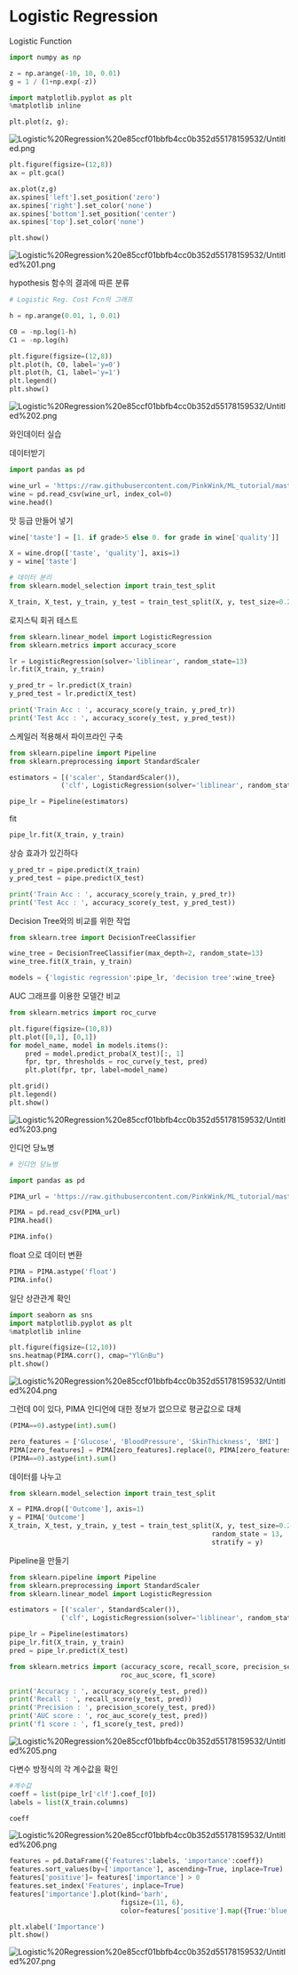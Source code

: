 # Logistic Regression

Logistic Function

```python
import numpy as np

z = np.arange(-10, 10, 0.01)
g = 1 / (1+np.exp(-z))
```

```python
import matplotlib.pyplot as plt
%matplotlib inline

plt.plot(z, g);
```

![Logistic%20Regression%20e85ccf01bbfb4cc0b352d55178159532/Untitled.png](Logistic%20Regression%20e85ccf01bbfb4cc0b352d55178159532/Untitled.png)

```python
plt.figure(figsize=(12,8))
ax = plt.gca()

ax.plot(z,g)
ax.spines['left'].set_position('zero')
ax.spines['right'].set_color('none')
ax.spines['bottom'].set_position('center')
ax.spines['top'].set_color('none')

plt.show()
```

![Logistic%20Regression%20e85ccf01bbfb4cc0b352d55178159532/Untitled%201.png](Logistic%20Regression%20e85ccf01bbfb4cc0b352d55178159532/Untitled%201.png)

hypothesis 함수의 결과에 따른 분류

```python
# Logistic Reg. Cost Fcn의 그래프

h = np.arange(0.01, 1, 0.01)

C0 = -np.log(1-h)
C1 = -np.log(h)

plt.figure(figsize=(12,8))
plt.plot(h, C0, label='y=0')
plt.plot(h, C1, label='y=1')
plt.legend()
plt.show()
```

![Logistic%20Regression%20e85ccf01bbfb4cc0b352d55178159532/Untitled%202.png](Logistic%20Regression%20e85ccf01bbfb4cc0b352d55178159532/Untitled%202.png)

와인데이터 실습

데이터받기

```python
import pandas as pd

wine_url = 'https://raw.githubusercontent.com/PinkWink/ML_tutorial/master/dataset/wine.csv'
wine = pd.read_csv(wine_url, index_col=0)
wine.head()
```

맛 등급 만들어 넣기

```python
wine['taste'] = [1. if grade>5 else 0. for grade in wine['quality']]

X = wine.drop(['taste', 'quality'], axis=1)
y = wine['taste']

# 데이터 분리
from sklearn.model_selection import train_test_split

X_train, X_test, y_train, y_test = train_test_split(X, y, test_size=0.2, random_state=13)
```

로지스틱 회귀 테스트

```python
from sklearn.linear_model import LogisticRegression
from sklearn.metrics import accuracy_score

lr = LogisticRegression(solver='liblinear', random_state=13)
lr.fit(X_train, y_train)

y_pred_tr = lr.predict(X_train)
y_pred_test = lr.predict(X_test)

print('Train Acc : ', accuracy_score(y_train, y_pred_tr))
print('Test Acc : ', accuracy_score(y_test, y_pred_test))
```

스케일러 적용해서 파이프라인 구축

```python
from sklearn.pipeline import Pipeline
from sklearn.preprocessing import StandardScaler

estimators = [('scaler', StandardScaler()),
             ('clf', LogisticRegression(solver='liblinear', random_state=13))]

pipe_lr = Pipeline(estimators)
```

fit

```python
pipe_lr.fit(X_train, y_train)
```

상승 효과가 있긴하다

```python
y_pred_tr = pipe.predict(X_train)
y_pred_test = pipe.predict(X_test)

print('Train Acc : ', accuracy_score(y_train, y_pred_tr))
print('Test Acc : ', accuracy_score(y_test, y_pred_test))
```

Decision Tree와의 비교를 위한 작업

```python
from sklearn.tree import DecisionTreeClassifier

wine_tree = DecisionTreeClassifier(max_depth=2, random_state=13)
wine_tree.fit(X_train, y_train)

models = {'logistic regression':pipe_lr, 'decision tree':wine_tree}
```

AUC 그래프를 이용한 모델간 비교

```python
from sklearn.metrics import roc_curve

plt.figure(figsize=(10,8))
plt.plot([0,1], [0,1])
for model_name, model in models.items():
    pred = model.predict_proba(X_test)[:, 1]
    fpr, tpr, thresholds = roc_curve(y_test, pred)
    plt.plot(fpr, tpr, label=model_name)

plt.grid()
plt.legend()
plt.show()
```

![Logistic%20Regression%20e85ccf01bbfb4cc0b352d55178159532/Untitled%203.png](Logistic%20Regression%20e85ccf01bbfb4cc0b352d55178159532/Untitled%203.png)

인디언 당뇨병

```python
# 인디언 당뇨병

import pandas as pd

PIMA_url = 'https://raw.githubusercontent.com/PinkWink/ML_tutorial/master/dataset/diabetes.csv'

PIMA = pd.read_csv(PIMA_url)
PIMA.head()
```

```python
PIMA.info()
```

float 으로 데이터 변환

```python
PIMA = PIMA.astype('float')
PIMA.info()
```

일단 상관관계 확인

```python
import seaborn as sns
import matplotlib.pyplot as plt
%matplotlib inline

plt.figure(figsize=(12,10))
sns.heatmap(PIMA.corr(), cmap="YlGnBu")
plt.show()
```

![Logistic%20Regression%20e85ccf01bbfb4cc0b352d55178159532/Untitled%204.png](Logistic%20Regression%20e85ccf01bbfb4cc0b352d55178159532/Untitled%204.png)

그런데 0이 있다, PIMA 인디언에 대한 정보가 없으므로 평균값으로 대체

```python
(PIMA==0).astype(int).sum()

zero_features = ['Glucose', 'BloodPressure', 'SkinThickness', 'BMI']
PIMA[zero_features] = PIMA[zero_features].replace(0, PIMA[zero_features].mean())
(PIMA==0).astype(int).sum()
```

데이터를 나누고

```python
from sklearn.model_selection import train_test_split

X = PIMA.drop(['Outcome'], axis=1)
y = PIMA['Outcome']
X_train, X_test, y_train, y_test = train_test_split(X, y, test_size=0.2,
                                                   random_state = 13,
                                                   stratify = y)
```

Pipeline을 만들기

```python
from sklearn.pipeline import Pipeline
from sklearn.preprocessing import StandardScaler
from sklearn.linear_model import LogisticRegression

estimators = [('scaler', StandardScaler()),
             ('clf', LogisticRegression(solver='liblinear', random_state=13))]

pipe_lr = Pipeline(estimators)
pipe_lr.fit(X_train, y_train)
pred = pipe_lr.predict(X_test)
```

```python
from sklearn.metrics import (accuracy_score, recall_score, precision_score,
                            roc_auc_score, f1_score)

print('Accuracy : ', accuracy_score(y_test, pred))
print('Recall : ', recall_score(y_test, pred))
print('Precision : ', precision_score(y_test, pred))
print('AUC score : ', roc_auc_score(y_test, pred))
print('f1 score : ', f1_score(y_test, pred))
```

![Logistic%20Regression%20e85ccf01bbfb4cc0b352d55178159532/Untitled%205.png](Logistic%20Regression%20e85ccf01bbfb4cc0b352d55178159532/Untitled%205.png)

다변수 방정식의 각 계수값을 확인

```python
#계수값
coeff = list(pipe_lr['clf'].coef_[0])
labels = list(X_train.columns)

coeff
```

![Logistic%20Regression%20e85ccf01bbfb4cc0b352d55178159532/Untitled%206.png](Logistic%20Regression%20e85ccf01bbfb4cc0b352d55178159532/Untitled%206.png)

```python
features = pd.DataFrame({'Features':labels, 'importance':coeff})
features.sort_values(by=['importance'], ascending=True, inplace=True)
features['positive']= features['importance'] > 0
features.set_index('Features', inplace=True)
features['importance'].plot(kind='barh',
                            figsize=(11, 6),
                            color=features['positive'].map({True:'blue', False:'red'}))

plt.xlabel('Importance')
plt.show()
```

![Logistic%20Regression%20e85ccf01bbfb4cc0b352d55178159532/Untitled%207.png](Logistic%20Regression%20e85ccf01bbfb4cc0b352d55178159532/Untitled%207.png)
